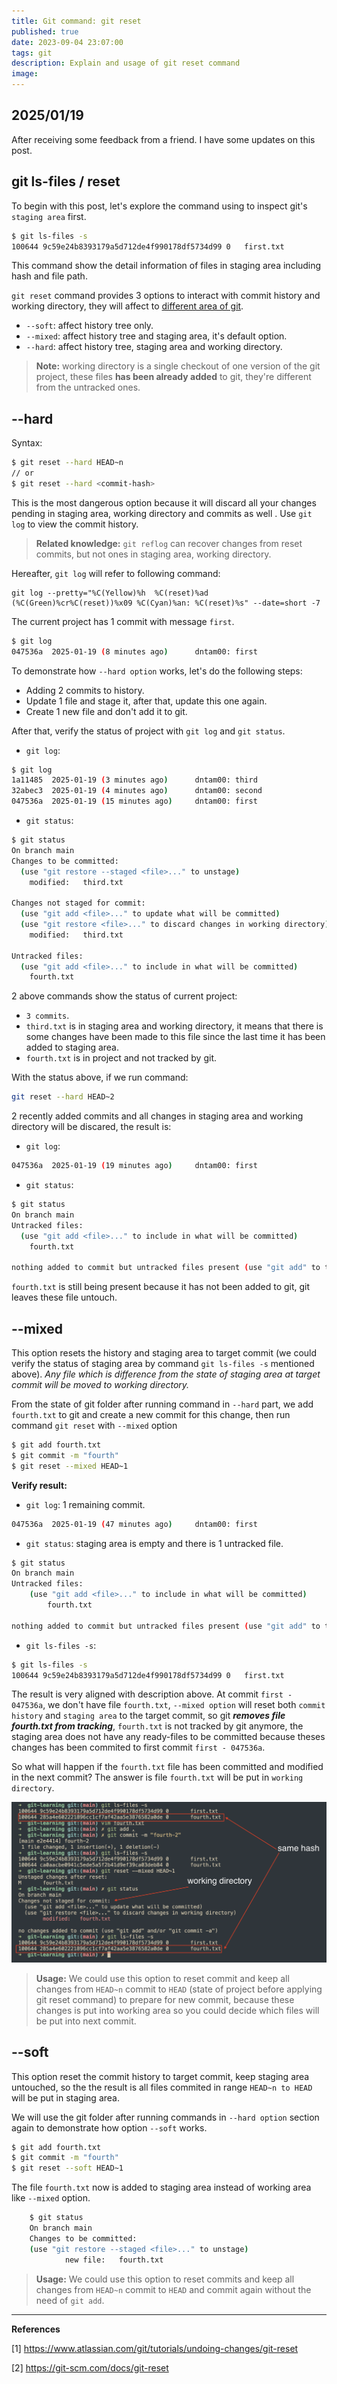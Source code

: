 ```yaml
---
title: Git command: git reset
published: true
date: 2023-09-04 23:07:00
tags: git
description: Explain and usage of git reset command
image: 
---
```


## 2025/01/19

After receiving some feedback from a friend. I have some updates on this post.

## git ls-files / reset

To begin with this post, let's explore the command using to inspect git's `staging area` first.
```bash
$ git ls-files -s
100644 9c59e24b8393179a5d712de4f990178df5734d99 0	first.txt
```
This command show the detail information of files in staging area including hash and file path.

`git reset` command provides 3 options to interact with commit history and working directory, they will affect to [different area of git](https://git-scm.com/book/en/v2/Getting-Started-What-is-Git%3F).

- `--soft`: affect history tree only.
- `--mixed`: affect history tree and staging area, it's default option.
- `--hard`: affect history tree, staging area and working directory.

> **Note:** working directory is a single checkout of one version of the git project, these files **has been already added** to git, they're different from the untracked ones.

## --hard
Syntax:
```bash
$ git reset --hard HEAD~n
// or
$ git reset --hard <commit-hash>
```
This is the most dangerous option because it will discard all your changes pending in staging area, working directory and commits as well . Use `git log` to view the commit history.

> **Related knowledge:** `git reflog` can recover changes from reset commits, but not ones in staging area, working directory.

Hereafter, `git log` will refer to following command:

```
git log --pretty="%C(Yellow)%h  %C(reset)%ad (%C(Green)%cr%C(reset))%x09 %C(Cyan)%an: %C(reset)%s" --date=short -7
```
The current project has 1 commit with message `first`.

```bash
$ git log
047536a  2025-01-19 (8 minutes ago)      dntam00: first
```

To demonstrate how `--hard option` works, let's do the following steps:
- Adding 2 commits to history.
- Update 1 file and stage it, after that, update this one again.
- Create 1 new file and don't add it to git.

<!-- Then, adding 2 commits more,  1 file in staging area by using `git add`, 1 file has been changed but not staged yet and 1 new file. -->

After that, verify the status of project with `git log` and `git status`.

- `git log`:

```bash
$ git log
1a11485  2025-01-19 (3 minutes ago)      dntam00: third
32abec3  2025-01-19 (4 minutes ago)      dntam00: second
047536a  2025-01-19 (15 minutes ago)     dntam00: first
```

- `git status`:
```bash
$ git status
On branch main
Changes to be committed:
  (use "git restore --staged <file>..." to unstage)
	modified:   third.txt

Changes not staged for commit:
  (use "git add <file>..." to update what will be committed)
  (use "git restore <file>..." to discard changes in working directory)
	modified:   third.txt

Untracked files:
  (use "git add <file>..." to include in what will be committed)
	fourth.txt
```

2 above commands show the status of current project:

- `3 commits`.
- `third.txt` is in staging area and working directory, it means that there is some changes have been made to this file since the last time it has been added to staging area.
-  `fourth.txt` is in project and not tracked by git.


With the status above, if we run command:

```bash
git reset --hard HEAD~2
```

2 recently added commits and all changes in staging area and working directory will be discared, the result is:
- `git log`:
```bash
047536a  2025-01-19 (19 minutes ago)     dntam00: first
```
- `git status`:
```bash
$ git status
On branch main
Untracked files:
  (use "git add <file>..." to include in what will be committed)
	fourth.txt

nothing added to commit but untracked files present (use "git add" to track)
```
`fourth.txt` is still being present because it has not been added to git, git leaves these file untouch.

## --mixed

This option resets the history and staging area to target commit (we could verify the status of staging area by command `git ls-files -s` mentioned above). *Any file which is difference from the state of staging area at target commit will be moved to working directory.*

From the state of git folder after running command in `--hard` part, we add `fourth.txt` to git and create a new commit for this change, then run command `git reset` with `--mixed` option

```bash
$ git add fourth.txt
$ git commit -m "fourth"
$ git reset --mixed HEAD~1
```

**Verify result:**
- `git log`: 1 remaining commit.
```bash
047536a  2025-01-19 (47 minutes ago)     dntam00: first
```
- `git status`: staging area is empty and there is 1 untracked file.
```bash
$ git status
On branch main
Untracked files:
    (use "git add <file>..." to include in what will be committed)
        fourth.txt

nothing added to commit but untracked files present (use "git add" to track)
```
- `git ls-files -s`:
```bash
$ git ls-files -s
100644 9c59e24b8393179a5d712de4f990178df5734d99 0	first.txt
```

The result is very aligned with description above. At commit `first - 047536a`, we don't have file `fourth.txt`, `--mixed option` will reset both `commit history` and `staging area` to the target commit, so git ***removes file fourth.txt from tracking***, `fourth.txt` is not tracked by git anymore, the staging area does not have any ready-files to be committed because theses changes has been commited to first commit `first - 047536a`.

So what will happen if the `fourth.txt` file has been committed and modified in the next commit? The answer is file `fourth.txt` will be put in `working directory`.

![git-reset-mixed-option](img/git-reset-mixed-option.png)

> **Usage:** We could use this option to reset commit and keep all changes from `HEAD~n` commit to `HEAD` (state of project before applying git reset command) to prepare for new commit, because these changes is put into working area so you could decide which files will be put into next commit.

## --soft

This option reset the commit history to target commit, keep staging area untouched, so the the result is all files commited in range `HEAD~n to HEAD` will be put in staging area.

We will use the git folder after running commands in `--hard option` section again to demonstrate how option `--soft` works.

```bash
$ git add fourth.txt
$ git commit -m "fourth"
$ git reset --soft HEAD~1
```

The file `fourth.txt` now is added to staging area instead of working area like `--mixed` option.

```bash
    $ git status
    On branch main
    Changes to be committed:
    (use "git restore --staged <file>..." to unstage)
            new file:   fourth.txt
```

> **Usage:** We could use this option to reset commits and keep all changes from `HEAD~n` commit to `HEAD` and commit again without the need of `git add`.

---
**References**

[1] https://www.atlassian.com/git/tutorials/undoing-changes/git-reset

[2] https://git-scm.com/docs/git-reset